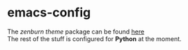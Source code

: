 # emacs-config
The *zenburn theme* package can be found [here](https://github.com/bbatsov/zenburn-emacs)\
The rest of the stuff is configured for **Python** at the moment.
